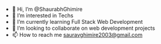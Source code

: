 - 👋 Hi, I’m @ShaurabhGhimire
- 👀 I’m interested in Techs
- 🌱 I’m currently learning Full Stack Web Development
- 💞️ I’m looking to collaborate on web development projects
- 📫 How to reach me sauravghimire2003@gmail.com

<!---
ShaurabhGhimire/ShaurabhGhimire is a ✨ special ✨ repository because its `README.md` (this file) appears on your GitHub profile.
You can click the Preview link to take a look at your changes.
--->
